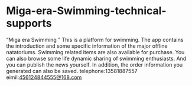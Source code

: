 # Miga-era-Swimming-technical-supports
“Miga era Swimming ” This is a platform for swimming. The app contains the introduction and some specific information of the major offline natatoriums. Swimming related items are also available for purchase. You can also browse some life dynamic sharing of swimming enthusiasts. And you can publish the news yourself. In addition, the order information you generated can also be saved.
telephone:13581887557 eimil:456124844555@168.com
